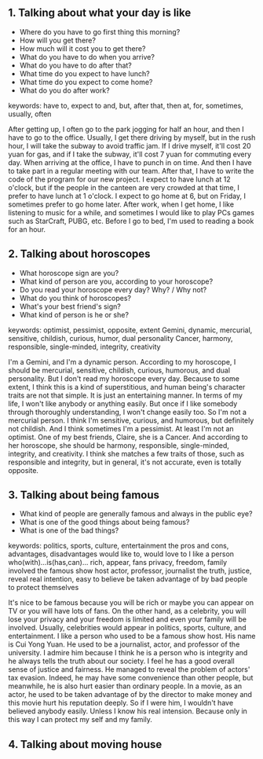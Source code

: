 





## 1. Talking about what your day is like
* Where do you have to go first thing this morning?
* How will you get there?
* How much will it cost you to get there?
* What do you have to do when you arrive?
* What do you have to do after that?
* What time do you expect to have lunch?
* What time do you expect to come home?
* What do you do after work?

keywords: 
    have to, expect to
    and, but, after that, then
    at, for, sometimes, usually, often

After getting up, I often go to the park jogging for half an hour, and then I have to go to the office.
Usually, I get there driving by myself, but in the rush hour, I will take the subway to avoid traffic jam.
If I drive myself, it'll cost 20 yuan for gas, and if I take the subway, it'll cost 7 yuan for commuting every day.
When arriving at the office, I have to punch in on time.
And then I have to take part in a regular meeting with our team.
After that, I have to write the code of the program for our new project.
I expect to have lunch at 12 o'clock, but if the people in the canteen are very crowded at that time, I prefer to have lunch at 1 o'clock.
I expect to go home at 6, but on Friday, I sometimes prefer to go home later.
After work, when I get home, I like listening to music for a while, and sometimes I would like to play PCs games such as StarCraft, PUBG, etc.
Before I go to bed, I'm used to reading a book for an hour.


## 2. Talking about horoscopes
* What horoscope sign are you?
* What kind of person are you, according to your horoscope?
* Do you read your horoscope every day? Why? / Why not?
* What do you think of horoscopes?
* What's your best friend's sign?
* What kind of person is he or she?

keywords:
    optimist, pessimist, opposite, extent
    Gemini, dynamic, mercurial, sensitive, childish, curious, humor, dual personality
    Cancer, harmony, responsible, single-minded, integrity, creativity

I'm a Gemini, and I'm a dynamic person.
According to my horoscope, I should be mercurial, sensitive, childish, curious, humorous, and dual personality.
But I don't read my horoscope every day.
Because to some extent, I think this is a kind of superstitious, and human being's character traits are not that simple. It is just an entertaining manner.
In terms of my life, I won't like anybody or anything easily.
But once if I like somebody through thoroughly understanding, I won't change easily too.
So I'm not a mercurial person.
I think I'm sensitive, curious, and humorous, but definitely not childish.
And I think sometimes I'm a pessimist.
At least I'm not an optimist.
One of my best friends, Claire, she is a Cancer.
And according to her horoscope, she should be harmony, responsible, single-minded, integrity, and creativity.
I think she matches a few traits of those, such as responsible and integrity, but in general, it's not accurate, even is totally opposite.


## 3. Talking about being famous
* What kind of people are generally famous and always in the public eye?
* What is one of the good things about being famous?
* What is one of the bad things?

keywords:
    politics, sports, culture, entertainment
    the pros and cons, advantages, disadvantages
    would like to, would love to
    I like a person who(with)...is(has,can)...
    rich, appear, fans
    privacy, freedom, family involved
    the famous show host
    actor, professor, journalist
    the truth, justice, reveal
    real intention, easy to believe
    be taken advantage of by bad people
    to protect themselves


It's nice to be famous because you will be rich or maybe you can appear on TV or you will have lots of fans.
On the other hand, as a celebrity, you will lose your privacy and your freedom is limited and even your family will be involved.
Usually, celebrities would appear in politics, sports, culture, and entertainment.
I like a person who used to be a famous show host.
His name is Cui Yong Yuan.
He used to be a journalist, actor, and professor of the university.
I admire him because I think he is a person who is integrity and he always tells the truth about our society.
I feel he has a good overall sense of justice and fairness.
He managed to reveal the problem of actors' tax evasion.
Indeed, he may have some convenience than other people, 
but meanwhile, he is also hurt easier than ordinary people.
In a movie, as an actor, he used to be taken advantage of by the director to make money and this movie hurt his reputation deeply.
So if I were him, I wouldn't have believed anybody easily.
Unless I know his real intension.
Because only in this way I can protect my self and my family.


## 4. Talking about moving house

